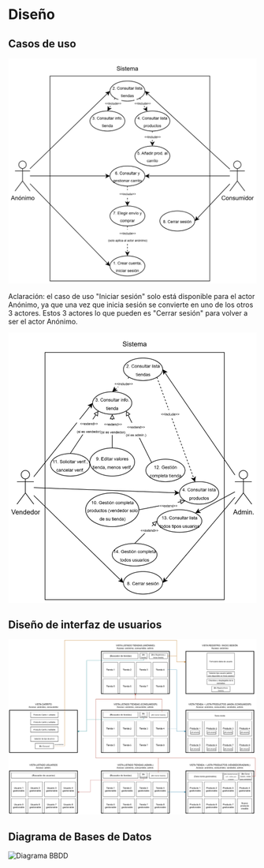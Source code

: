 # Diseño

## Casos de uso

![Casos de uso anónimo y consumidor](../img/CasosDeUsoAnonimoConsumidor.png)

Aclaración: el caso de uso "Iniciar sesión" solo está disponible para el actor Anónimo, ya que una vez que inicia sesión se convierte en uno de los otros 3 actores. Estos 3 actores lo que pueden es "Cerrar sesión" para volver a ser el actor Anónimo.

![Casos de uso vendedor y administrador](../img/CasosDeUsoVendedorAdmin.png)

## Diseño de interfaz de usuarios

![Diseño UI](../img/DiseñoUI.png)

## Diagrama de Bases de Datos

![Diagrama BBDD](../img/DiseñoBBDD.png)
